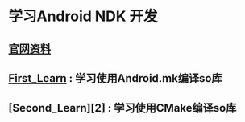 # 学习Android NDK 开发

## [官网资料][0]
## [First_Learn][1] : 学习使用Android.mk编译so库
## [Second_Learn][2] : 学习使用CMake编译so库

[0]: https://developer.android.google.cn/ndk/guides
[1]: https://github.com/HelloHuDi/NDK_Learn/tree/master/First_Learn
[1]: https://github.com/HelloHuDi/NDK_Learn/tree/master/Second_Learn






